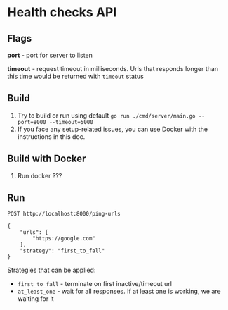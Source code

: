 # Health checks API

## Flags

**port** - port for server to listen

**timeout** - request timeout in milliseconds. Urls that responds longer than this time would be returned with `timeout` status

## Build

1. Try to build or run using default `go run ./cmd/server/main.go --port=8000 --timeout=5000`
2. If you face any setup-related issues, you can use Docker with the instructions in this doc.

## Build with Docker

1. Run docker ???

## Run

```http request
POST http://localhost:8000/ping-urls 

{
    "urls": [
        "https://google.com"
    ],
    "strategy": "first_to_fall"
}
```

Strategies that can be applied: 
 - `first_to_fall` - terminate on first inactive/timeout url
 - `at_least_one` - wait for all responses. If at least one is working, we are waiting for it